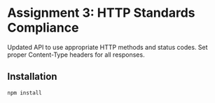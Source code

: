 # Assignment 3: HTTP Standards Compliance

Updated API to use appropriate HTTP methods and status codes.
Set proper Content-Type headers for all responses.

## Installation

```bash
npm install
